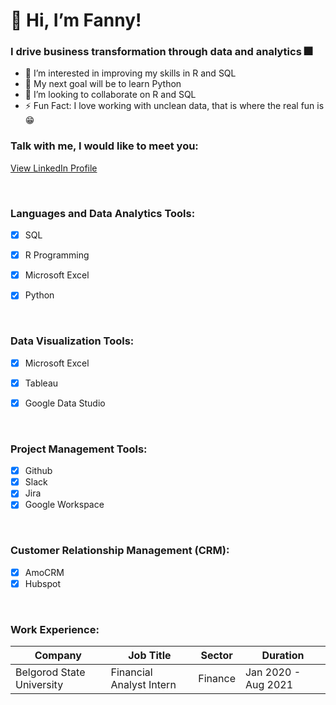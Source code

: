 # 👋 Hi, I’m Fanny!

### I drive business transformation through data and analytics 🎆

<!--- ✍ You can find my SQL projects here [portfolio](https://github.com/kamararichards/SQL-Portfolio-Projects)--->
- 👀 I’m interested in improving my skills in R and SQL
- 🥅 My next goal will be to learn Python
- 💞️ I’m looking to collaborate on R and SQL
- ⚡ Fun Fact: I love working with unclean data, that is where the real fun is 😁

### Talk with me, I would like to meet you:
[View LinkedIn Profile](https://www.linkedin.com/in/fanny-oliver-415111235/)

<br />

### Languages and Data Analytics Tools:
- [x] SQL
- [x] R Programming
- [x] Microsoft Excel
- [x] Python


<br />

### Data Visualization Tools:
- [x] Microsoft Excel
- [x] Tableau
- [x] Google Data Studio 


<br />

### Project Management Tools:
- [x] Github
- [x] Slack
- [x] Jira
- [x] Google Workspace

<br />

### Customer Relationship Management (CRM):
- [x] AmoCRM
- [x] Hubspot 

<br />

### Work Experience:

| Company                       | Job Title                                          | Sector     |Duration            |
| ------------------------------| ---------------------------------------------------|------------|--------------------|
| Belgorod State University     | Financial Analyst Intern                           | Finance    |Jan 2020 - Aug 2021 |

<!---
| JMMB Group Ltd                | Manager Strategy Execution and Product Development | Finance    |Mar 2016 - Jun 2019 |
| Development Bank of Jamaica   | Research and Business Analytics Manager            | Finance    |Feb 2012 - Mar 2016 |
| Urban Development Corporation | Business Analyst                                   | Government |Feb 2010 - Feb 2012 |


kamararichards/kamararichards is a ✨ special ✨ repository because its `README.md` (this file) appears on your GitHub profile.
You can click the Preview link to take a look at your changes.
--->
